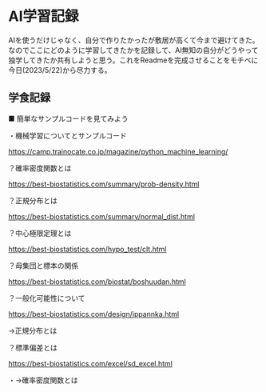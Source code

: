# AI学習記録

AIを使うだけじゃなく、自分で作りたかったが敷居が高くて今まで避けてきた。なのでここにどのように学習してきたかを記録して、AI無知の自分がどうやって独学してきたか共有しようと思う。これをReadmeを完成させることをモチベに今日(2023/5/22)から尽力する。

## 学食記録

■ 簡単なサンプルコードを見てみよう

・機械学習についてとサンプルコード

https://camp.trainocate.co.jp/magazine/python_machine_learning/

？確率密度関数とは

https://best-biostatistics.com/summary/prob-density.html

？正規分布とは

https://best-biostatistics.com/summary/normal_dist.html

？中心極限定理とは

https://best-biostatistics.com/hypo_test/clt.html

？母集団と標本の関係

https://best-biostatistics.com/biostat/boshuudan.html

？一般化可能性について

https://best-biostatistics.com/design/ippannka.html

→正規分布とは

？標準偏差とは

https://best-biostatistics.com/excel/sd_excel.html

・→確率密度関数とは

